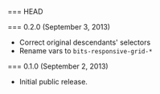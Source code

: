 === HEAD

=== 0.2.0 (September 3, 2013)

* Correct original descendants' selectors
* Rename vars to `bits-responsive-grid-*`

=== 0.1.0 (September 2, 2013)

* Initial public release.